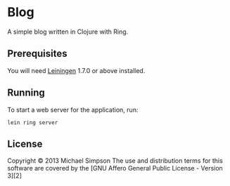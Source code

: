 # Blog

A simple blog written in Clojure with Ring.

## Prerequisites

You will need [Leiningen][1] 1.7.0 or above installed.

## Running

To start a web server for the application, run:

    lein ring server

## License

Copyright © 2013 Michael Simpson
The use and distribution terms for this software are covered by the
[GNU Affero General Public License - Version 3][2]

[1]: https://github.com/technomancy/leiningen
[1]: https://www.gnu.org/licenses/agpl-3.0.txt

